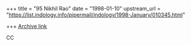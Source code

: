 +++
title = "95 Nikhil Rao"
date = "1998-01-10"
upstream_url = "https://list.indology.info/pipermail/indology/1998-January/010345.html"

+++
[Archive link](https://list.indology.info/pipermail/indology/1998-January/010345.html)

CC



